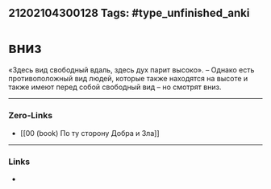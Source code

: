 21202104300128
Tags: #type_unfinished_anki
---
# вниз

«Здесь вид свободный вдаль, здесь дух парит высоко». – Однако есть противоположный вид людей, которые также находятся на высоте и также имеют перед собой свободный вид – но смотрят вниз.

---
### Zero-Links
- [[00 (book) По ту сторону Добра и Зла]]
---
### Links
-
